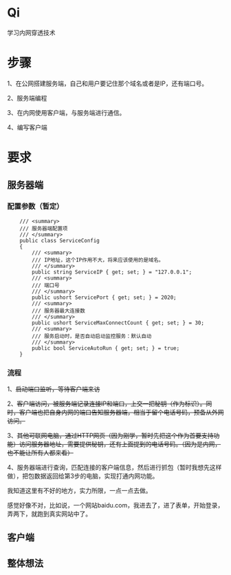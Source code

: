 # Qi
学习内网穿透技术

# 步骤

1、在公网搭建服务端，自己和用户要记住那个域名或者是IP，还有端口号。

2、服务端编程

3、在内网使用客户端，与服务端进行通信。

4、编写客户端



# 要求

## 服务器端

### 配置参数（暂定）

```
    /// <summary>
    /// 服务器端配置项
    /// </summary>
    public class ServiceConfig
    {
        /// <summary>
        /// IP地址，这个IP作用不大，将来应该使用的是域名。
        /// </summary>
        public string ServiceIP { get; set; } = "127.0.0.1";
        /// <summary>
        /// 端口号
        /// </summary>
        public ushort ServicePort { get; set; } = 2020;
        /// <summary>
        /// 服务器最大连接数
        /// </summary>
        public ushort ServiceMaxConnectCount { get; set; } = 30;
        /// <summary>
        /// 服务启动时，是否自动启动监控服务：默认自动
        /// </summary>
        public bool ServiceAutoRun { get; set; } = true;
    }
```

### 流程

1、~~启动端口监听，等待客户端来访~~

2、~~客户端访问，被服务端记录连接IP和端口，上交一把秘钥（作为标识）。同时，客户端也把自身内网的端口告知服务器端，相当于留个电话号码，预备从外网访问。~~

3、~~其他可联网电脑，通过HTTP网页（因为刚学，暂时先把这个作为首要支持功能）访问服务器地址，需要提供秘钥，还有上面提到的电话号码。（因为是内网，也不能让所有人都来看）~~

4、服务器端进行查询，匹配连接的客户端信息，然后进行抓包（暂时我想先这样做），把包数据返回给第3步的电脑，实现打通内网功能。

我知道这里有不好的地方，实力所限，一点一点去做。

感觉好像不对，比如说，一个网站baidu.com，我进去了，进了表单，开始登录，弄两下，就跑到真实网站中了。

## 客户端

## 整体想法


